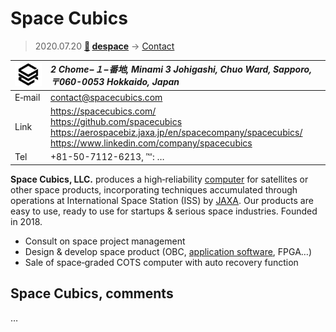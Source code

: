 # Space Cubics
> 2020.07.20 **[🚀](../index/index.md) [despace](index.md)** → [Contact](contact.md)

|[![](f/contact/s/spacecubics_logo1_thumb.png)](f/contact/s/spacecubics_logo1.png)|*2 Chome−１−番地, Minami 3 Johigashi, Chuo Ward, Sapporo, 〒060-0053 Hokkaido, Japan*|
|:--|:--|
|E‑mail|<contact@spacecubics.com>|
|Link|<https://spacecubics.com/><br> <https://github.com/spacecubics><br> <https://aerospacebiz.jaxa.jp/en/spacecompany/spacecubics/><br> <https://www.linkedin.com/company/spacecubics>|
|Tel|+81-50-7112-6213, ℻: …|

**Space Cubics, LLC.** produces a high‑reliability [computer](obc.md) for satellites or other space products, incorporating techniques accumulated through operations at International Space Station (ISS) by [JAXA](zz_jaxa.md). Our products are easy to use, ready to use for startups & serious space industries. Founded in 2018.

   - Consult on space project management
   - Design & develop space product (OBC, [application software](soft.md), FPGA…)
   - Sale of space‑graded COTS computer with auto recovery function


<p style="page-break-after:always"> </p>

## Space Cubics, comments

…

